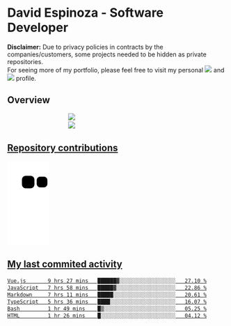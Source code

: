 # David Espinoza - Software Developer
<div id="links">
  <p>
    <strong>Disclaimer:</strong> Due to privacy policies in contracts by the companies/customers, some projects needed to be hidden as private repositories. <br />
For seeing more of my portfolio, please feel free to visit my personal <a href="https://davidespinoza.dev" target="_blank"><img src="https://img.shields.io/badge/website-000000?style=for-the-badge&logo=About.me&logoColor=white" target="_blank"></a> and <a href="https://www.linkedin.com/in/despinozap" target="_blank"><img src="https://img.shields.io/badge/LinkedIn-0077B5?style=for-the-badge&logo=linkedin&logoColor=white" target="_blank"></a> profile.
  </p>
</div>

## Overview

<div id="stats">
  <a href="https://github.com/despinozap">
  <img height="180em" style="margin: 0em 10em;" src="https://github-readme-stats.vercel.app/api?username=despinozap&show_icons=true&include_all_commits=true&count_private=true&theme=default"/>
  <img height="180em" style="margin: 0em 10em;" src="https://github-readme-stats.vercel.app/api/top-langs/?username=despinozap&layout=compact&langs_count=7&theme=default"/>
</div>
 
## Repository contributions
<div id="snake"> 

  ![Snake animation](https://github.com/despinozap/despinozap/blob/output/github-contribution-grid-snake.svg)
</div>

## My last commited activity
<!--START_SECTION:waka-->

```text
Vue.js       9 hrs 27 mins   ██████▓░░░░░░░░░░░░░░░░░░   27.10 %
JavaScript   7 hrs 58 mins   █████▓░░░░░░░░░░░░░░░░░░░   22.86 %
Markdown     7 hrs 11 mins   █████░░░░░░░░░░░░░░░░░░░░   20.61 %
TypeScript   5 hrs 36 mins   ████░░░░░░░░░░░░░░░░░░░░░   16.07 %
Bash         1 hr 49 mins    █▒░░░░░░░░░░░░░░░░░░░░░░░   05.25 %
HTML         1 hr 26 mins    █░░░░░░░░░░░░░░░░░░░░░░░░   04.12 %
```

<!--END_SECTION:waka-->

